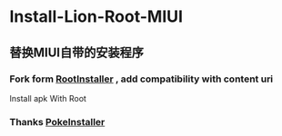 # Install-Lion-Root-MIUI

## 替换MIUI自带的安装程序

### Fork form [RootInstaller](https://gitee.com/Bave/RootInstaller) , add compatibility with content uri

Install apk With Root

### Thanks [PokeInstaller](https://github.com/bavelee/PokeInstaller)  

